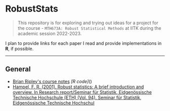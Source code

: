 # RobustStats

> This repository is for exploring and trying out ideas for a project for the course - `MTH673A: Robust Statistical Methods` at IITK during the academic session 2022-2023. 

I plan to provide links for each paper I read and provide implementations in **R**, if possible.

---------------------

## General

  * [Brian Ripley's course notes](https://web.archive.org/web/20121021081319/http://www.stats.ox.ac.uk/pub/StatMeth/Robust.pdf) *[R code]*()
  * [Hampel, F. R. (2001). Robust statistics: A brief introduction and overview. In Research report/Seminar für Statistik, Eidgenössische Technische Hochschule (ETH) (Vol. 94). Seminar für Statistik, Eidgenössische Technische Hochschul](https://www.research-collection.ethz.ch/bitstream/handle/20.500.11850/145174/1/eth-24068-01.pdf)
  

